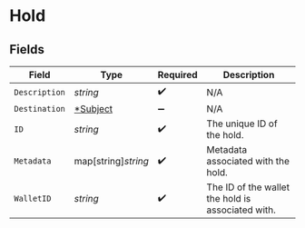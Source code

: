 # Hold


## Fields

| Field                                             | Type                                              | Required                                          | Description                                       |
| ------------------------------------------------- | ------------------------------------------------- | ------------------------------------------------- | ------------------------------------------------- |
| `Description`                                     | *string*                                          | :heavy_check_mark:                                | N/A                                               |
| `Destination`                                     | [*Subject](../../models/shared/subject.md)        | :heavy_minus_sign:                                | N/A                                               |
| `ID`                                              | *string*                                          | :heavy_check_mark:                                | The unique ID of the hold.                        |
| `Metadata`                                        | map[string]*string*                               | :heavy_check_mark:                                | Metadata associated with the hold.                |
| `WalletID`                                        | *string*                                          | :heavy_check_mark:                                | The ID of the wallet the hold is associated with. |